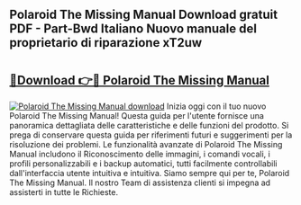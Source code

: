 ## Polaroid The Missing Manual Download gratuit PDF - Part-Bwd Italiano Nuovo manuale del proprietario di riparazione xT2uw

# <h2><a href="http://dfe88u.blite.top/?on=Polaroid+The+Missing+Manual">🔗Download 👉🔴 Polaroid The Missing Manual</a></h2>

[![Polaroid The Missing Manual download](https://i.imgur.com/lujVjoI.png)](http://dfe88u.blite.top/?on=Polaroid+The+Missing+Manual)
Inizia oggi con il tuo nuovo Polaroid The Missing Manual! Questa guida per l'utente fornisce una panoramica dettagliata delle caratteristiche e delle funzioni del prodotto. Si prega di conservare questa guida per riferimenti futuri e suggerimenti per la risoluzione dei problemi. Le funzionalità avanzate di Polaroid The Missing Manual includono il Riconoscimento delle immagini, i comandi vocali, i profili personalizzabili e i backup automatici, tutti facilmente controllabili dall'interfaccia utente intuitiva e intuitiva. Siamo sempre qui per te, Polaroid The Missing Manual. Il nostro Team di assistenza clienti si impegna ad assisterti in tutte le Richieste.
